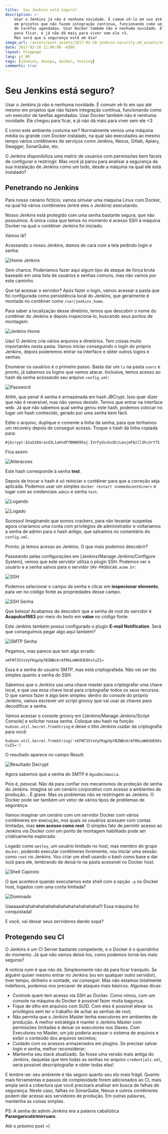 ```yaml
---
title:  Seu Jenkins está seguro?
description: >-
    Usar o Jenkins já não é nenhuma novidade. É comum vê-lo em uso até mesmo
    em projetos que não fazem integração contínua, funcionando como um executor
    de tarefas agendadas. Usar Docker também não é nenhuma novidade. Ele chegou
    para ficar, e já não dá mais para viver sem ele <3.
    Mas será que a segurança está em dia?
image_url: /assets/post_assets/2017-02-28-jenkins-security.md_assets/oops.png
date: 2017-02-28 11:00:00 -0300
layout: blogpage
lang: pt_BR
tags: [jenkins, devops, docker, testing]
comments: true
---
```


# Seu Jenkins está seguro?

Usar o Jenkins já não é nenhuma novidade. É comum vê-lo em uso até mesmo
em projetos que não fazem integração contínua, funcionando como um executor
de tarefas agendadas. Usar Docker também não é nenhuma novidade. Ele chegou
para ficar, e já não dá mais para viver sem ele <3

E como este ambiente costuma ser? Normalmente vemos uma máquina média ou grande
com Docker instalado, na qual são executados ao mesmo tempo vários contêineres
de serviços como Jenkins, Nexus, Gitlab, Apiary, Swagger, SonarQube, etc.

O Jenkins disponibiliza uma matriz de usuários com permissões bem fáceis de
configurar e restringir. Mas você já parou para analisar a segurança da
sua instalação de Jenkins como um todo, desde a máquina na qual ele está instalado?


## Penetrando no Jenkins

Para nosso cenário fictício, vamos simular uma máquina Linux com Docker, na qual há vários contêineres (entre eles o Jenkins) executando.

Nosso Jenkins está protegido com uma senha bastante segura, que não possuímos.
A única coisa que temos no momento é acesso SSH à máquina Docker na qual
o contêiner Jenkins foi iniciado.

Vamos lá?

Acessando o nosso Jenkins, damos de cara com a tela pedindo login e senha:

![Home Jenkins](/assets/post_assets/2017-02-28-jenkins-security.md_assets/Screenshot_20170228_110752.png)

Sem chance. Poderíamos fazer aqui algum tipo de ataque de força bruta baseado
em uma lista de usuários e senhas comuns, mas não vamos por este caminho.

Que tal acessar o servidor? Após fazer o login, vamos acessar a pasta que foi
configurada como persistência local do Jenkins, que geralmente é montada
no contêiner como `/var/jenkins_home`.

Para saber a localização desse diretório, temos que descobrir o nome do
contêiner do Jenkins e depois inspecioná-lo, buscando seus pontos de montagem:

![Jenkins Home](/assets/post_assets/2017-02-28-jenkins-security.md_assets/Screenshot_20170228_112218.png)

Uau! O Jenkins cria vários arquivos e diretórios. Tem coisas muito importantes
nesta pasta. Vamos iniciar conseguindo o login do próprio Jenkins,
depois poderemos entrar na interface e obter outros logins e senhas.

Enumerar os usuários é o primeiro passo. Basta dar um `ls` na pasta `users` e
pronto, já sabemos os logins que vamos atacar. Inclusive, temos acesso
ao hash da senha acessando seu arquivo `config.xml`:

![Password](/assets/post_assets/2017-02-28-jenkins-security.md_assets/Screenshot_20170228_113411.png)

Ahhh, que pena! A senha é armazenada em hash JBCrypt. Isso quer dizer que não é
reversível, mas não vamos desistir. Temos que entrar na interface web.
Já que não sabemos qual senha gerou este hash, podemos colocar no lugar
um hash conhecido, gerado por uma senha bem fácil.

Edite o arquivo, duplique e comente a linha da senha, para que tenhamos
um recovery depois de conseguir acesso.
Troque o hash da linha copiada para:

`#jbcrypt:$2a$10$razd3L1aXndFfBNHO95aj.IVrFydsxkcQCcLmujmFQzll3hcUrY7S`

Fica assim:

![Alteracoes](/assets/post_assets/2017-02-28-jenkins-security.md_assets/Screenshot_20170228_165308.png)

Este hash corresponde à senha **test**.

Depois de trocar o hash é só reiniciar o contêiner para que a correção seja
aplicada. Podemos usar um simples `docker restart <nomedocontêiner>` e
logar com as credenciais `admin` e senha `test`.

![Logando](/assets/post_assets/2017-02-28-jenkins-security.md_assets/Screenshot_20170228_165528.png)

![Logado](/assets/post_assets/2017-02-28-jenkins-security.md_assets/Screenshot_20170228_165608.png)

Sucesso! Imaginando que somos crackers, para não levantar suspeitas agora
criaríamos uma conta com privilégios de administrador e voltaríamos a senha
de admin para o hash antigo, que salvamos no comentário do `config.xml`.

Pronto, já temos acesso ao Jenkins. O que mais podemos descobrir?

Passeando pelas configurações em [Jenkins/Manage Jenkins/Configure System],
vemos que este servidor utiliza o plugin SSH. Podemos ver o usuário e a
senha salvos para o servidor `SRV-PRODUCAO.acme.br`:

![SSH](/assets/post_assets/2017-02-28-jenkins-security.md_assets/Screenshot_20170228_191311.png)

Podemos selecionar o campo da senha e clicar em **inspecionar elemento**, para
ver no código fonte as propriedades desse campo.

![SSH Senha](/assets/post_assets/2017-02-28-jenkins-security.md_assets/Screenshot_20170228_191503.png)

Que beleza! Acabamos de descobrir que a senha de root do servidor é
**Acapulco1983** por meio do texto em **value** no código fonte.

Este Jenkins também possui configurado o plugin **E-mail Notification**.
Será que conseguimos pegar algo aqui também?

![SMTP Senha](/assets/post_assets/2017-02-28-jenkins-security.md_assets/Screenshot_20170228_191935.png)

Pegamos, mas parece que tem algo errado:

`xKFNT3SYxVyFKqpXpYBZWBcKrAfRbLmWOdUE9XsCuZI=`

Essa é a senha do usuário SMTP, mas está criptografada. Não vai ser tão
simples quanto a senha do SSH.

Sabemos que o Jenkins usa uma chave master para criptografar uma chave local,
e que usa essa chave local para criptografar todos os seus recursos.
O que vamos fazer é algo bem simples: dentro do console do próprio Jenkins,
vamos escrever um script groovy que vai usar as chaves para decodificar
a senha.

Vamos acessar o console groovy em [Jenkins/Manage Jenkins/Script Console] e
solicitar nossa senha. Coloque seu hash na função
`hudson.util.Secret.fromString` e deixe o titio Jenkins cuidar da
criptografia para você:

`hudson.util.Secret.fromString('xKFNT3SYxVyFKqpXpYBZWBcKrAfRbLmWOdUE9XsCuZI=')`

O resultado aparece no campo Result:

![Resultado Decrypt](/assets/post_assets/2017-02-28-jenkins-security.md_assets/Screenshot_20170228_192629.png)

Agora sabemos que a senha do SMTP é `AguaDeJamaica`.

Pois é, pessoal. Não dá para confiar nos mecanismos de proteção de senha do
Jenkins. Imagina só um cenário corporativo com acesso a ambientes de produção...
É grave. Mas os problemas não se restringem ao Jenkins. O Docker pode ser
também um vetor de vários tipos de problemas de segurança.

Vamos imaginar um cenário com um servidor Docker com vários contêineres em
execução, nos quais os usuários acessam com contas limitadas, mas **sem acesso
como root**. O simples fato de permitir acesso ao Jenkins via Docker com
um ponto de montagem habilitado pode ser criativamente explorado.

Logado como `wesley`, um usuário limitado no host, mas membro do grupo
`docker`, podendo executar contêineres livremente, vou iniciar uma sessão
como `root` no Jenkins. Vou criar um shell usando o bash como base e
dar `SUID` para ele, lembrando de deixá-lo na pasta acessível no
Docker host.

![Shell Capiroto](/assets/post_assets/2017-02-28-jenkins-security.md_assets/Screenshot_20170228_195003.png)

O que acontece quando executamos este shell com a opção `-p` no Docker
host, logados com uma conta limitada?

![Dominado](/assets/post_assets/2017-02-28-jenkins-security.md_assets/Screenshot_20170228_195257.png)

Uaaaaaahahahahahahahahahahahahahahaha!!! Essa máquina foi conquistada!

E você, vai deixar seus servidores dando sopa?


## Protegendo seu CI

O Jenkins é um CI Server bastante competente, e o Docker é o queridinho do
momento. Já que não vamos deixá-los, como podemos torná-los mais seguros?

A notícia ruim é que não dá. Simplesmente não dá para ficar tranquilo.
Se alguém quiser mesmo entrar no Jenkins (ou em qualquer outro servidor),
tiver tempo, dinheiro e vontade, vai conseguir. Mas não estamos totalmente
indefesos, podemos nos precaver de ataques mais básicos. Algumas dicas:

 - Controle quem tem acesso via SSH ao Docker. Como vimos, com um console na
 máquina do Docker é possível fazer muita bagunça;
 - Fique de olho em arquivos com SUID. Com eles é possível elevar os privilégios
 sem ter o trabalho de achar as senhas de root;
 - Não permita que o Jenkins Master tenha executores em ambientes de produção.
 A melhor estratégia é manter o Jenkins Master com permissões limitadas e deixar
 os executores nos Slaves. Com Executores no Master, um job poderia acessar o
 sistema de arquivos e exibir o conteúdo dos arquivos secretos;
 - Cuidado com os acessos armazenados em plugins. Se precisar salvar login e
 senha, melhor reconsiderar;
 - Mantenha seu stack atualizado. Se fosse uma versão mais antiga do Jenkins,
 daquelas que tem todas as senhas no arquivo `credentials.xml`, seria possível
 descriptografar e obter todas elas!

E lembre-se: seu ambiente é tão seguro quanto seu elo mais frágil. Quanto mais
ferramentas e passos de complexidade forem adicionados ao CI, mais ampla será
a cobertura que você precisará analisar em busca de falhas de segurança.
Neste caso, falhas no SonarQube, Nexus e outros contêineres podem dar acesso
aos servidores de produção. Em outras palavras, mantenha as coisas simples.

PS: A senha do admin Jenkins era a palavra cabalística
**Parangaricutirimirruaro**.

Até o próximo post =)
